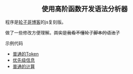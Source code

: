 
<center><h2>使用高阶函数开发语法分析器</h2></center>

程序是[轮子哥博客](http://www.cppblog.com/vczh/archive/2008/05/21/50656.html)的js复刻版。

做了一些修改方便理解。~~其实是我看不懂轮子脚本的语法了~~

示例代码

- [普通的Token](/blob/master/sample/plain.js)
- [优先级信息](/blob/master/sample/group.js)
- [普通的计算](/blob/master/sample/calculator.js)

